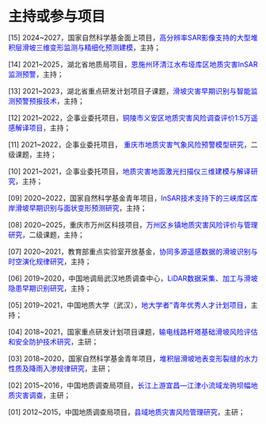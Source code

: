 <span style="font-size:28px; font-weight:bold;">主持或参与项目</span>

<p style="text-align:justify;">[15] 2024~2027，国家自然科学基金面上项目，<span style="color:blue; ">高分辨率SAR影像支持的大型堆积层滑坡三维变形监测与精细化预测建模</span>，主持；</p>
<p style="text-align:justify;">[14] 2021~2025，湖北省地质局项目，<span style="color:blue;">恩施州环清江水布垭库区地质灾害InSAR监测预警</span>，主持；</p>
<p style="text-align:justify;">[13] 2021~2023，湖北省重点研发计划项目子课题，<span style="color:blue;">滑坡灾害早期识别与智能监测预警预报技术</span>，主持；</p>
<p style="text-align:justify;">[12] 2021~2022，企事业委托项目，<span style="color:blue;">铜陵市义安区地质灾害风险调查评价1:5万遥感解译项目</span>，主持；</p>
<p style="text-align:justify;">[11] 2021~2022，企事业委托项目，<span style="color:blue;">	重庆市地质灾害气象风险预警模型研究</span>，二级课题，主持；</p>
<p style="text-align:justify;">[10] 2021~2021，企事业委托项目，<span style="color:blue;">地质灾害地面激光扫描仪三维建模与解译研究</span>，主持；</p>
<p style="text-align:justify;">[09] 2020~2022，国家自然科学基金青年项目，<span style="color:blue;">InSAR技术支持下的三峡库区库岸滑坡早期识别与面状变形预测研究</span>，主持；</p>
<p style="text-align:justify;">[08] 2020~2025，重庆市万州区科技项目，<span style="color:blue;">万州区乡镇地质灾害风险评价与管理研究</span>，二级课题，主持；</p>
<p style="text-align:justify;">[07] 2020~2021，教育部重点实验室开放基金，<span style="color:blue;">协同多源遥感数据的滑坡识别与时空演化规律研究</span>，主持；</p>
<p style="text-align:justify;">[06] 2019~2020，中国地调局武汉地质调查中心，<span style="color:blue;">LiDAR数据采集、加工与滑坡隐患早期识别研究</span>，主持；</p>
<p style="text-align:justify;">[05] 2019~2021，中国地质大学（武汉），<span style="color:blue;">地大学者”青年优秀人才计划项目</span>，主持；</p>
<p style="text-align:justify;">[04] 2018~2021，国家重点研发计划项目课题，<span style="color:blue;">输电线路杆塔基础滑坡风险评估和安全防护技术研究</span>，主研；</p>
<p style="text-align:justify;">[03] 2018~2020，国家自然科学基金青年项目，<span style="color:blue;">堆积层滑坡地表变形裂缝的水力性质及降雨入渗规律研究</span>，主研；</p>
<p style="text-align:justify;">[02] 2015~2016，中国地质调查局项目，<span style="color:blue;">长江上游宜昌—江津小流域龙驹坝幅地质灾害调查</span>，主研；</p>
<p style="text-align:justify;">[01] 2012~2015，中国地质调查局项目，<span style="color:blue;">县域地质灾害风险管理研究</span>，主研；</p>
